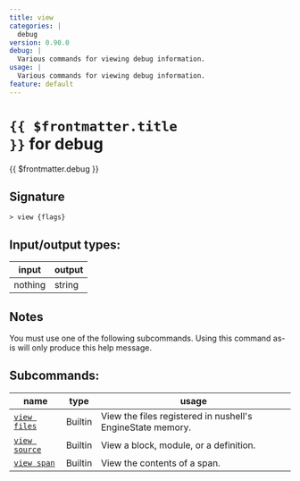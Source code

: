 ```yaml
---
title: view
categories: |
  debug
version: 0.90.0
debug: |
  Various commands for viewing debug information.
usage: |
  Various commands for viewing debug information.
feature: default
---
```


<!-- This file is automatically generated. Please edit the command in https://github.com/nushell/nushell instead. -->

# <code>{{ $frontmatter.title }}</code> for debug

<div class='command-title'>{{ $frontmatter.debug }}</div>

## Signature

`> view {flags} `

## Input/output types:

| input   | output |
| ------- | ------ |
| nothing | string |

## Notes

You must use one of the following subcommands. Using this command as-is will only produce this help message.

## Subcommands:

| name                                        | type    | usage                                                      |
| ------------------------------------------- | ------- | ---------------------------------------------------------- |
| [`view files`](/commands/docs/view_files)   | Builtin | View the files registered in nushell's EngineState memory. |
| [`view source`](/commands/docs/view_source) | Builtin | View a block, module, or a definition.                     |
| [`view span`](/commands/docs/view_span)     | Builtin | View the contents of a span.                               |
